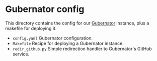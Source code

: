 # Gubernator config

This directory contains the config for our [Gubernator](https://github.com/kubernetes/test-infra/tree/master/gubernator) instance, plus a makefile for deploying it.

* `config.yaml` Gubernator configuration.
* `Makefile` Recipe for deploying a Gubernator instance.
* `redir_github.py` Simple redirection handler to Gubernator's GitHub service.

